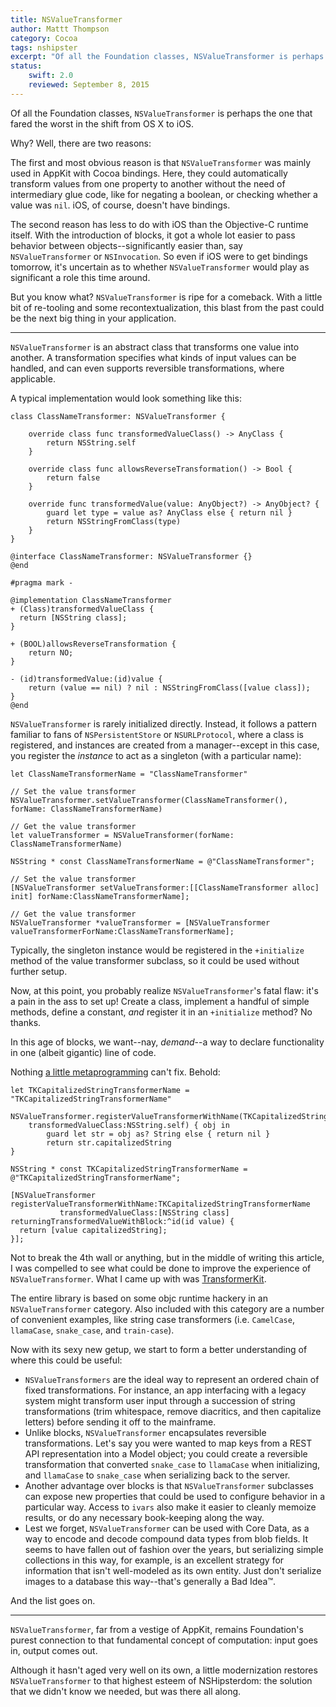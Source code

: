 ```yaml
---
title: NSValueTransformer
author: Mattt Thompson
category: Cocoa
tags: nshipster
excerpt: "Of all the Foundation classes, NSValueTransformer is perhaps the one that fared the worst in the shift from OS X to iOS. But you know what? It's ripe for a comeback. With a little bit of re-tooling and some recontextualization, this blast from the past could be the next big thing in your application."
status:
    swift: 2.0
    reviewed: September 8, 2015
---
```


Of all the Foundation classes, `NSValueTransformer` is perhaps the one that fared the worst in the shift from OS X to iOS.

Why? Well, there are two reasons:

The first and most obvious reason is that `NSValueTransformer` was mainly used in AppKit with Cocoa bindings. Here, they could automatically transform values from one property to another without the need of intermediary glue code, like for negating a boolean, or checking whether a value was `nil`. iOS, of course, doesn't have bindings.

The second reason has less to do with iOS than the Objective-C runtime itself. With the introduction of blocks, it got a whole lot easier to pass behavior between objects--significantly easier than, say `NSValueTransformer` or `NSInvocation`. So even if iOS were to get bindings tomorrow, it's uncertain as to whether `NSValueTransformer` would play as significant a role this time around.

But you know what? `NSValueTransformer` is ripe for a comeback. With a little bit of re-tooling and some recontextualization, this blast from the past could be the next big thing in your application.

---

`NSValueTransformer` is an abstract class that transforms one value into another. A transformation specifies what kinds of input values can be handled, and can even supports reversible transformations, where applicable.

A typical implementation would look something like this:

~~~{swift}
class ClassNameTransformer: NSValueTransformer {

    override class func transformedValueClass() -> AnyClass {
        return NSString.self
    }
    
    override class func allowsReverseTransformation() -> Bool {
        return false
    }
    
    override func transformedValue(value: AnyObject?) -> AnyObject? {
        guard let type = value as? AnyClass else { return nil }
		return NSStringFromClass(type)
    }
}
~~~

~~~{objective-c}
@interface ClassNameTransformer: NSValueTransformer {}
@end

#pragma mark -

@implementation ClassNameTransformer
+ (Class)transformedValueClass {
  return [NSString class];
}

+ (BOOL)allowsReverseTransformation {
    return NO;
}

- (id)transformedValue:(id)value {
    return (value == nil) ? nil : NSStringFromClass([value class]);
}
@end
~~~

`NSValueTransformer` is rarely initialized directly. Instead, it follows a pattern familiar to fans of `NSPersistentStore` or `NSURLProtocol`, where a class is registered, and instances are created from a manager--except in this case, you register the _instance_ to act as a singleton (with a particular name):

~~~{swift}
let ClassNameTransformerName = "ClassNameTransformer"

// Set the value transformer
NSValueTransformer.setValueTransformer(ClassNameTransformer(), forName: ClassNameTransformerName)

// Get the value transformer
let valueTransformer = NSValueTransformer(forName: ClassNameTransformerName)
~~~

~~~{objective-c}
NSString * const ClassNameTransformerName = @"ClassNameTransformer";

// Set the value transformer
[NSValueTransformer setValueTransformer:[[ClassNameTransformer alloc] init] forName:ClassNameTransformerName];

// Get the value transformer
NSValueTransformer *valueTransformer = [NSValueTransformer valueTransformerForName:ClassNameTransformerName];
~~~

Typically, the singleton instance would be registered in the `+initialize` method of the value transformer subclass, so it could be used without further setup.

Now, at this point, you probably realize `NSValueTransformer`'s fatal flaw: it's a pain in the ass to set up! Create a class, implement a handful of simple methods, define a constant, _and_ register it in an `+initialize` method? No thanks.

In this age of blocks, we want--nay, _demand_--a way to declare functionality in one (albeit gigantic) line of code.

Nothing [a little metaprogramming](https://github.com/mattt/TransformerKit/blob/master/TransformerKit/NSValueTransformer%2BTransformerKit.m#L36) can't fix. Behold:

~~~{swift}
let TKCapitalizedStringTransformerName = "TKCapitalizedStringTransformerName"

NSValueTransformer.registerValueTransformerWithName(TKCapitalizedStringTransformerName,
    transformedValueClass:NSString.self) { obj in
        guard let str = obj as? String else { return nil }
		return str.capitalizedString
}
~~~
~~~{objective-c}
NSString * const TKCapitalizedStringTransformerName = @"TKCapitalizedStringTransformerName";

[NSValueTransformer registerValueTransformerWithName:TKCapitalizedStringTransformerName
           transformedValueClass:[NSString class]
returningTransformedValueWithBlock:^id(id value) {
  return [value capitalizedString];
}];
~~~

Not to break the 4th wall or anything, but in the middle of writing this article, I was compelled to see what could be done to improve the experience of `NSValueTransformer`. What I came up with was [TransformerKit](https://github.com/mattt/TransformerKit).

The entire library is based on some objc runtime hackery in an `NSValueTransformer` category. Also included with this category are a number of convenient examples, like string case transformers (i.e. `CamelCase`, `llamaCase`, `snake_case`, and `train-case`).

Now with its sexy new getup, we start to form a better understanding of where this could be useful:

- `NSValueTransformers` are the ideal way to represent an ordered chain of fixed transformations. For instance, an app interfacing with a legacy system might transform user input through a succession of string transformations (trim whitespace, remove diacritics, and then capitalize letters) before sending it off to the mainframe.
- Unlike blocks, `NSValueTransformer` encapsulates reversible transformations. Let's say you were wanted to map keys from a REST API representation into a Model object; you could create a reversible transformation that converted `snake_case` to `llamaCase` when initializing, and `llamaCase` to `snake_case` when serializing back to the server.
- Another advantage over blocks is that `NSValueTransformer` subclasses can expose new properties that could be used to configure behavior in a particular way. Access to `ivars` also make it easier to cleanly memoize results, or do any necessary book-keeping along the way.
- Lest we forget, `NSValueTransformer` can be used with Core Data, as a way to encode and decode compound data types from blob fields. It seems to have fallen out of fashion over the years, but serializing simple collections in this way, for example, is an excellent strategy for information that isn't well-modeled as its own entity. Just don't serialize images to a database this way--that's generally a Bad Idea™.

And the list goes on.

---

`NSValueTransformer`, far from a vestige of AppKit, remains Foundation's purest connection to that fundamental concept of computation: input goes in, output comes out.

Although it hasn't aged very well on its own, a little modernization restores `NSValueTransformer` to that highest esteem of NSHipsterdom: the solution that we didn't know we needed, but was there all along.
